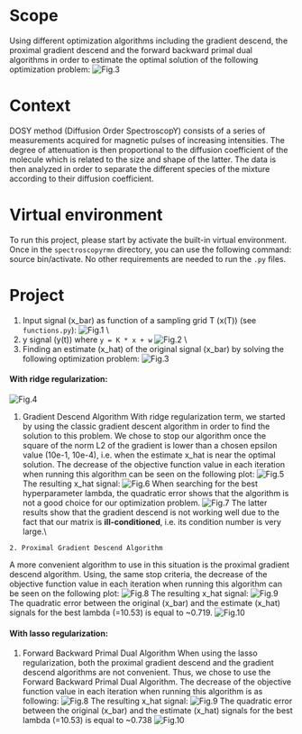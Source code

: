 # Scope
Using different optimization algorithms including the gradient descend, the proximal gradient descend and the forward backward primal dual algorithms in order to estimate the optimal solution of the following optimization problem:
![Fig.3](./include/optim_pb.png "optimization problem")

# Context
DOSY method (Diffusion Order SpectroscopY) consists of a series of measurements acquired for magnetic pulses of increasing intensities. The degree of attenuation is then proportional to the diffusion coefficient of the molecule which is related to the size and shape of the latter. The data is then analyzed in order to separate the different species of the mixture according to their diffusion coefficient.

# Virtual environment
To run this project, please start by activate the built-in virtual environment. Once in the `spectroscopyrmn` directory, you can use the following command: source bin/activate. No other requirements are needed to run the `.py` files.


# Project
1. Input signal (x_bar) as function of a sampling grid T (x(T)) (see `functions.py`):
![Fig.1](./figures/original_signal.png "Original Signal")
\
2. y signal (y(t)) where ```y = K * x + w```
![Fig.2](./figures/y(t).png "y signal")
\
3. Finding an estimate (x_hat) of the original signal (x_bar) by solving the following optimization problem:
![Fig.3](./include/optim_pb.png "optimization problem")
#### With ridge regularization:
   ![Fig.4](./include/regu_term.png "regularization term: ridge")
   1. Gradient Descend Algorithm
   With ridge regularization term, we started by using the classic gradient descent algorithm in order to find the solution to this problem. We chose to stop our algorithm once the square of the norm L2 of the gradient is lower than a chosen epsilon value (10e-1, 10e-4), i.e. when the estimate x_hat is near the optimal solution. The decrease of the objective function value in each iteration when running this algorithm can be seen on the following plot: 
   ![Fig.5](./figures/objective_history_grdt_dscd_ridge.png "Objective fct history with gradient descend algorithm")
   The resulting x_hat signal: 
   ![Fig.6](./figures/x_hat_grdt_dscd_ridge.png "Estimated x_hat signal using gradient descend algorithm (with ridge regularization)")
   When searching for the best hyperparameter lambda, the quadratic error shows that the algorithm is not a good choice for our optimization problem.
   ![Fig.7](./figures/quadratic_error_grdt_dscd_ridge.png "Quadratic error x_bar vs x_hat using gradient descend algorithm")
   The latter results show that the gradient descend is not working well due to the fact that our matrix is **ill-conditioned**, i.e. its condition number is very large.\

    2. Proximal Gradient Descend Algorithm
   A more convenient algorithm to use in this situation is the proximal gradient descend algorithm.  Using, the same stop criteria, the decrease of the objective function value in each iteration when running this algorithm can be seen on the following plot: 
   ![Fig.8](./figures/objective_history_prox_ridge.png "Objective fct history with proximal gradient descend algorithm")
   The resulting x_hat signal: 
   ![Fig.9](./figures/x_hat_grdt_dscd_ridge.png "Estimated x_hat signal using proximal gradient descend algorithm (with ridge regularization)")
   The quadratic error between the original (x_bar) and the estimate (x_hat) signals for the best lambda (=10.53) is equal to ~0.719.
   ![Fig.10](./figures/quadratic_error_prox_ridge.png "Quadratic error x_bar vs x_hat using proximal gradient descend algorithm")

#### With lasso regularization:
   1. Forward Backward Primal Dual Algorithm
   When using the lasso regularization, both the proximal gradient descend and the gradient descend algorithms are not convenient. Thus, we chose to use the Forward Backward Primal Dual Algorithm.
   The decrease of the objective function value in each iteration when running this algorithm is as following:
   ![Fig.8](./figures/objective_history_lasso.png "Objective fct history with the forward backward primal dual algorithm")
   The resulting x_hat signal: 
   ![Fig.9](./figures/x_hat_lasso.png "Estimated x_hat signal using forward backward primal dual algorithm (with lasso regularization)")
   The quadratic error between the original (x_bar) and the estimate (x_hat) signals for the best lambda (=10.53) is equal to ~0.738
   ![Fig.10](./figures/quadratic_error_lasso.png "Quadratic error x_bar vs x_hat using forward backward primal dual algorithm")


